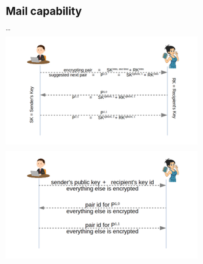 # Mail capability

...


![Keys rotation](./mail_keys_rotation.png)


![Plaintext metadata of message](./metadata_message_part.png)
